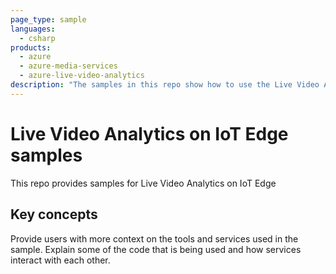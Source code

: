 ```yaml
---
page_type: sample
languages:
  - csharp
products:
  - azure
  - azure-media-services
  - azure-live-video-analytics
description: "The samples in this repo show how to use the Live Video Analytics on IoT Edge that enables you to capture, record, and analyze videos using AI."  
---
```


# Live Video Analytics on IoT Edge samples

This repo provides samples for Live Video Analytics on IoT Edge

## Key concepts

Provide users with more context on the tools and services used in the sample. Explain some of the code that is being used and how services interact with each other.
